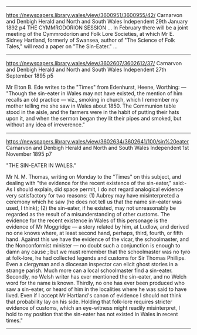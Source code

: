 

---


https://newspapers.library.wales/view/3600951/3600955/42/
Carnarvon and Denbigh Herald and North and South Wales Independent
29th January 1892
p4
THE CYMMRODORION SESSION
... In February there will be a joint meeting of the Cymmrodorion and Folk Lore Societies, at which Mr E. Sidney Hartland, formerly of Swansea, author of "The Science of Folk Tales," will read a paper on "The Sin-Eater." ...


---


https://newspapers.library.wales/view/3602607/3602612/37/
Carnarvon and Denbigh Herald and North and South Wales Independent
27th September 1895
p5

Mr Elton B. Ede writes to the "Times" from Edenhurst, Heene, Worthing: — "Though the sin-eater in Wales may not have existed, the mention of him recalls an old practice — viz., smoking in church, which I remember my mother telling me she saw in Wales about 1850. The Communion table stood in the aisle, and the farmers were in the habit of putting their hats upon it, and when the sermon began they lit their pipes and smoked, but without any idea of irreverence."


---


https://newspapers.library.wales/view/3602634/3602641/100/sin%20eater
Carnarvon and Denbigh Herald and North and South Wales Independent
1st November 1895
p7

"THE SIN-EATER IN WALES."

Mr N. M. Thomas, writing on Monday to the "Times" on this subject, and dealing with "the evidence for the recent existence of the sin-eater," said:- As I should explain, did space permit, I do not regard analogical evidence very satisfactory for two reasons: (1) Aubrey may have misinterpreted a ceremony which he saw (he does not tell us that the name sin-eater was used, I think); (2) the sin-eater, if he existed, may not unreasonably be regarded as the result of a misunderstanding of other customs. The evidence for the recent existence in Wales of this personage is the evidence of Mr Moggridge — a story related by him, at Ludlow, and derived no one knows where, at least second hand, perhaps, third, fourth, or fifth hand. Against this we have the evidence of the vicar, the schoolmaster, and the Nonconformist minister — no doubt such a conjunction is enough to damn any cause ; but we must remember that the schoolmaster was no tyro at folk-lore, he had collected legends and customs for Sir Thomas Phillips. Even a clergyman and a diocesan inspector can elicit ghost stories in a strange parish. Much more can a local schoolmaster find a sin-eater. Secondly, no Welsh writer has ever mentioned the sin-eater, and no Welch word for the name is known. Thirdly, no one has ever been produced who saw a sin-eater, or heard of him in the localities where he was said to have lived. Even if I accept Mr Hartland's canon of evidence I should not think that probability lay on his side. Holding that folk-lore requires stricter evidence of customs, which an eye-witness might readily misinterpret, I hold to my position that the sin-eater has not existed in Wales in recent times."

---

